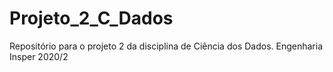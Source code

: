 # Projeto_2_C_Dados
Repositório para o projeto 2 da disciplina de Ciência dos Dados. Engenharia Insper 2020/2

